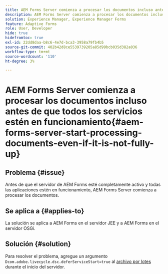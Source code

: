 ```yaml
---
title: AEM Forms Server comienza a procesar los documentos incluso antes de que todos los servicios estén en funcionamiento.
description: AEM Forms Server comienza a procesar los documentos incluso antes de que todos los servicios estén en funcionamiento en el servidor JEE y en el servidor OSGi.
solution: Experience Manager, Experience Manager Forms
feature: Adaptive Forms
role: User, Developer
hide: true
hidefromtoc: true
exl-id: 22dd8daa-b8c6-4e7d-bca3-3958a79fb4b5
source-git-commit: 402b42d8ce5539739205a85d99bcb035d382a036
workflow-type: tm+mt
source-wordcount: '110'
ht-degree: 3%

---
```


# AEM Forms Server comienza a procesar los documentos incluso antes de que todos los servicios estén en funcionamiento{#aem-forms-server-start-processing-documents-even-if-it-is-not-fully-up}

## Problema {#issue}

<!--When user restarts AEM Forms server, the current calling processes or services still continue such as rendering PDF documents and more. It causes the restart of the AEM Forms server to not startup correctly.-->

Antes de que el servidor de AEM Forms esté completamente activo y todas las aplicaciones estén en funcionamiento, AEM Forms Server comienza a procesar los documentos.


## Se aplica a {#applies-to}

La solución se aplica a AEM Forms en el servidor JEE y a AEM Forms en el servidor OSGi.

## Solución {#solution}

Para resolver el problema, agregue un argumento `Dcom.adobe.livecycle.dsc.deferServiceStart=true` al [archivo por lotes](/help/sites-deploying/command-line-start-and-stop.md#windows-platform-start-bat-script-example) durante el inicio del servidor.
